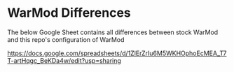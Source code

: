 # WarMod Differences

The below Google Sheet contains all differences between stock WarMod and this repo's configuration of WarMod

https://docs.google.com/spreadsheets/d/1ZlErZrIu6M5WKHOphoEcMEA_T7T-artHqgc_BeKDa4w/edit?usp=sharing
